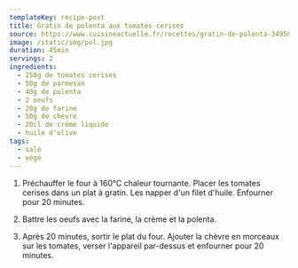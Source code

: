```yaml
---
templateKey: recipe-post
title: Gratin de polenta aux tomates cerises
source: https://www.cuisineactuelle.fr/recettes/gratin-de-polenta-349588
image: /static/img/pol.jpg
duration: 45min
servings: 2
ingredients:
  - 250g de tomates cerises
  - 50g de parmesan
  - 40g de polenta
  - 2 oeufs
  - 20g de farine
  - 50g de chèvre
  - 20cl de crème liquide
  - huile d'olive
tags:
  - salé
  - végé
---
```

1. Préchauffer le four à 160°C chaleur tournante. Placer les tomates cerises dans un plat à gratin. Les napper d'un filet d'huile. Enfourner pour 20 minutes.

2. Battre les oeufs avec la farine, la crème et la polenta.

3. Après 20 minutes, sortir le plat du four. Ajouter la chèvre en morceaux sur les tomates, verser l'appareil par-dessus et enfourner pour 20 minutes.